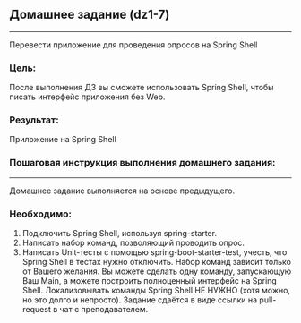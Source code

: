 ## Домашнее задание (dz1-7)

---
Перевести приложение для проведения опросов на Spring Shell

### Цель:
После выполнения ДЗ вы сможете использовать Spring Shell, чтобы писать интерфейс приложения без Web.

### Результат:
Приложение на Spring Shell

### Пошаговая инструкция выполнения домашнего задания:

---

Домашнее задание выполняется на основе предыдущего.

### Необходимо:

1. Подключить Spring Shell, используя spring-starter.
2. Написать набор команд, позволяющий проводить опрос.
3. Написать Unit-тесты с помощью spring-boot-starter-test, учесть, что Spring Shell в тестах нужно отключить. 
Набор команд зависит только от Вашего желания. Вы можете сделать одну команду, запускающую Ваш Main, 
а можете построить полноценный интерфейс на Spring Shell. Локализовывать команды Spring Shell НЕ НУЖНО 
(хотя можно, но это долго и непросто). Задание сдаётся в виде ссылки на pull-request в чат с преподавателем.
